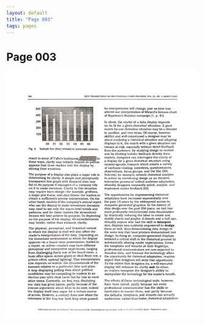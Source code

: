 ```yaml
---
layout: default
title: "Page 003"
tags: pages
---
```


# Page 003

<img src="/assets/scans/3.png" alt="Page with chartjunk removed" width="800"/>
